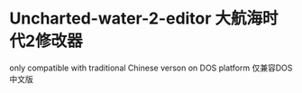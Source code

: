 # Uncharted-water-2-editor 大航海时代2修改器
only compatible with traditional Chinese verson on DOS platform  仅兼容DOS中文版
